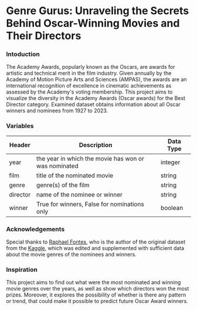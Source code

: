 # Genre Gurus: Unraveling the Secrets Behind Oscar-Winning Movies and Their Directors

### **Intoduction**

The Academy Awards, popularly known as the Oscars, are awards for artistic and technical merit in the film industry. Given annually by the Academy of Motion Picture Arts and Sciences (AMPAS), the awards are an international recognition of excellence in cinematic achievements as assessed by the Academy's voting membership. This project aims to visualize the diversity in the Academy Awards (Oscar awards) for the Best Director category. Examined dataset obtains information about all Oscar winners and nominees from 1927 to 2023.

### **Variables**

| Header | Description | Data Type |
| --- | --- | --- |
| year | the year in which the movie has won or was nominated | integer |
| film | title of the nominated movie | string |
| genre | genre(s) of the film | string |
| director | name of the  nominee or winner | string |
| winner | True for winners, False for nominations only | boolean |

### **Acknowledgements**

Special thanks to [Raphael Fontes](https://www.kaggle.com/unanimad/the-oscar-award), who is the author of the original dataset from the [Kaggle](https://www.kaggle.com/datasets), which was edited and supplemented with sufficient data about the movie genres of the nominees and winners.

### **Inspiration**

This project aims to find out what were the most nominated and winning movie genres over the years, as well as show which directors won the most prizes. Moreover, it explores the possibility of whether is there any pattern or trend, that could make it possible to predict future Oscar Award winners.
